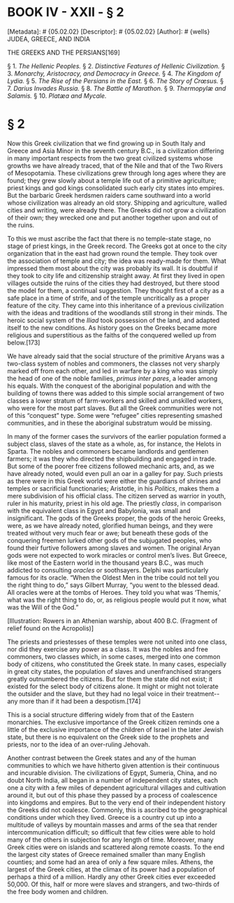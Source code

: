 # BOOK IV - XXII - § 2
[Metadata]: # {05.02.02}
[Descriptor]: # {05.02.02}
[Author]: # {wells}
JUDEA, GREECE, AND INDIA

THE GREEKS AND THE PERSIANS[169]

§ 1. _The Hellenic Peoples._ § 2. _Distinctive Features of Hellenic
Civilization._ § 3. _Monarchy, Aristocracy, and Democracy in Greece._ § 4. _The
Kingdom of Lydia._ § 5. _The Rise of the Persians in the East._ § 6. _The Story
of Crœsus._ § 7. _Darius Invades Russia._ § 8. _The Battle of Marathon._ § 9.
_Thermopylæ and Salamis._ § 10. _Platæa and Mycale._

# § 2
Now this Greek civilization that we find growing up in South Italy and Greece
and Asia Minor in the seventh century B.C., is a civilization differing in many
important respects from the two great civilized systems whose growths we have
already traced, that of the Nile and that of the Two Rivers of Mesopotamia.
These civilizations grew through long ages where they are found; they grew
slowly about a temple life out of a primitive agriculture; priest kings and god
kings consolidated such early city states into empires. But the barbaric Greek
herdsmen raiders came southward into a world whose civilization was already an
old story. Shipping and agriculture, walled cities and writing, were already
there. The Greeks did not grow a civilization of their own; they wrecked one
and put another together upon and out of the ruins.

To this we must ascribe the fact that there is no temple-state stage, no stage
of priest kings, in the Greek record. The Greeks got at once to the city
organization that in the east had grown round the temple. They took over the
association of temple and city; the idea was ready-made for them. What
impressed them most about the city was probably its wall. It is doubtful if
they took to city life and citizenship straight away. At first they lived in
open villages outside the ruins of the cities they had destroyed, but there
stood the model for them, a continual suggestion. They thought first of a city
as a safe place in a time of strife, and of the temple uncritically as a proper
feature of the city. They came into this inheritance of a previous civilization
with the ideas and traditions of the woodlands still strong in their minds. The
heroic social system of the _Iliad_ took possession of the land, and adapted
itself to the new conditions. As history goes on the Greeks became more
religious and superstitious as the faiths of the conquered welled up from
below.[173]

We have already said that the social structure of the primitive Aryans was a
two-class system of nobles and commoners, the classes not very sharply marked
off from each other, and led in warfare by a king who was simply the head of
one of the noble families, _primus inter pares_, a leader among his equals.
With the conquest of the aboriginal population and with the building of towns
there was added to this simple social arrangement of two classes a lower
stratum of farm-workers and skilled and unskilled workers, who were for the
most part slaves. But all the Greek communities were not of this “conquest”
type. Some were “refugee” cities representing smashed communities, and in these
the aboriginal substratum would be missing.

In many of the former cases the survivors of the earlier population formed a
subject class, slaves of the state as a whole, as, for instance, the Helots in
Sparta. The nobles and commoners became landlords and gentlemen farmers; it was
they who directed the shipbuilding and engaged in trade. But some of the poorer
free citizens followed mechanic arts, and, as we have already noted, would even
pull an oar in a galley for pay. Such priests as there were in this Greek world
were either the guardians of shrines and temples or sacrificial functionaries;
Aristotle, in his _Politics_, makes them a mere subdivision of his official
class. The citizen served as warrior in youth, ruler in his maturity, priest in
his old age. The priestly _class_, in comparison with the equivalent class in
Egypt and Babylonia, was small and insignificant. The gods of the Greeks
proper, the gods of the heroic Greeks, were, as we have already noted,
glorified human beings, and they were treated without very much fear or awe;
but beneath these gods of the conquering freemen lurked other gods of the
subjugated peoples, who found their furtive followers among slaves and women.
The original Aryan gods were not expected to work miracles or control men’s
lives. But Greece, like most of the Eastern world in the thousand years B.C.,
was much addicted to consulting _oracles_ or soothsayers. Delphi was
particularly famous for its oracle. “When the Oldest Men in the tribe could not
tell you the right thing to do,” says Gilbert Murray, “you went to the blessed
dead. All oracles were at the tombs of Heroes. They told you what was ‘Themis,’
what was the right thing to do, or, as religious people would put it now, what
was the Will of the God.”

[Illustration: Rowers in an Athenian warship, about 400 B.C. (Fragment of
relief found on the Acropolis)]

The priests and priestesses of these temples were not united into one class,
nor did they exercise any power as a class. It was the nobles and free
commoners, two classes which, in some cases, merged into one common body of
citizens, who constituted the Greek state. In many cases, especially in great
city states, the population of slaves and unenfranchised strangers greatly
outnumbered the citizens. But for them the state did not exist; it existed for
the select body of citizens alone. It might or might not tolerate the outsider
and the slave, but they had no legal voice in their treatment--any more than if
it had been a despotism.[174]



This is a social structure differing widely from that of the Eastern
monarchies. The exclusive importance of the Greek citizen reminds one a little
of the exclusive importance of the children of Israel in the later Jewish
state, but there is no equivalent on the Greek side to the prophets and
priests, nor to the idea of an over-ruling Jehovah.

Another contrast between the Greek states and any of the human communities to
which we have hitherto given attention is their continuous and incurable
division. The civilizations of Egypt, Sumeria, China, and no doubt North India,
all began in a number of independent city states, each one a city with a few
miles of dependent agricultural villages and cultivation around it, but out of
this phase they passed by a process of coalescence into kingdoms and empires.
But to the very end of their independent history the Greeks did not coalesce.
Commonly, this is ascribed to the geographical conditions under which they
lived. Greece is a country cut up into a multitude of valleys by mountain
masses and arms of the sea that render intercommunication difficult; so
difficult that few cities were able to hold many of the others in subjection
for any length of time. Moreover, many Greek cities were on islands and
scattered along remote coasts. To the end the largest city states of Greece
remained smaller than many English counties; and some had an area of only a few
square miles. Athens, the largest of the Greek cities, at the climax of its
power had a population of perhaps a third of a million. Hardly any other Greek
cities ever exceeded 50,000. Of this, half or more were slaves and strangers,
and two-thirds of the free body women and children.

